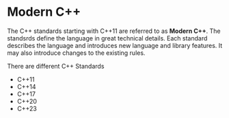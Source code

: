 # Modern C++

The C++ standards starting with C++11 are referred to as **Modern C++**. The standsrds define the language in great technical details. Each
standard describes the language and introduces new language and library features. It
may also introduce changes to the existing rules.

There are different C++ Standards
* C++11
* C++14
* C++17
* C++20
* C++23
